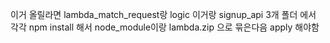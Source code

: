 이거 올릴라면 lambda_match_request랑 logic 이거랑
signup_api 3개 폴더 에서 각각 npm install 해서 node_module이랑 lambda.zip 으로 묶은다음
apply 해야함
